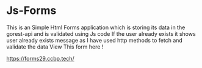 # Js-Forms
This is an Simple Html Forms application which is storing its data in the gorest-api and is validated using Js code 
If the user already exists it shows user already exists message as I have used http methods to fetch and validate the data
View This form here !

https://forms29.ccbp.tech/
